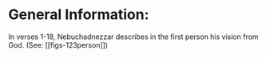 # General Information:

In verses 1-18, Nebuchadnezzar describes in the first person his vision from God. (See: [[figs-123person]])